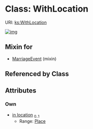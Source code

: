 
# Class: WithLocation




URI: [ks:WithLocation](https://w3id.org/linkml/tests/kitchen_sink/WithLocation)


[![img](https://yuml.me/diagram/nofunky;dir:TB/class/[Place]<in%20location%200..1-%20[WithLocation],[MarriageEvent]uses%20-.->[WithLocation],[Place],[MarriageEvent])](https://yuml.me/diagram/nofunky;dir:TB/class/[Place]<in%20location%200..1-%20[WithLocation],[MarriageEvent]uses%20-.->[WithLocation],[Place],[MarriageEvent])

## Mixin for

 * [MarriageEvent](MarriageEvent.md) (mixin) 

## Referenced by Class


## Attributes


### Own

 * [in location](in_location.md)  <sub>0..1</sub>
     * Range: [Place](Place.md)
